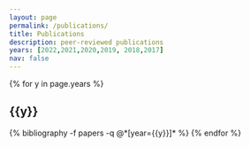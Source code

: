 ```yaml
---
layout: page
permalink: /publications/
title: Publications
description: peer-reviewed publications
years: [2022,2021,2020,2019, 2018,2017]
nav: false
---
```


<div class="publications">

{% for y in page.years %}
  <h2 class="year">{{y}}</h2>
  {% bibliography -f papers -q @*[year={{y}}]* %}
{% endfor %}

</div>
